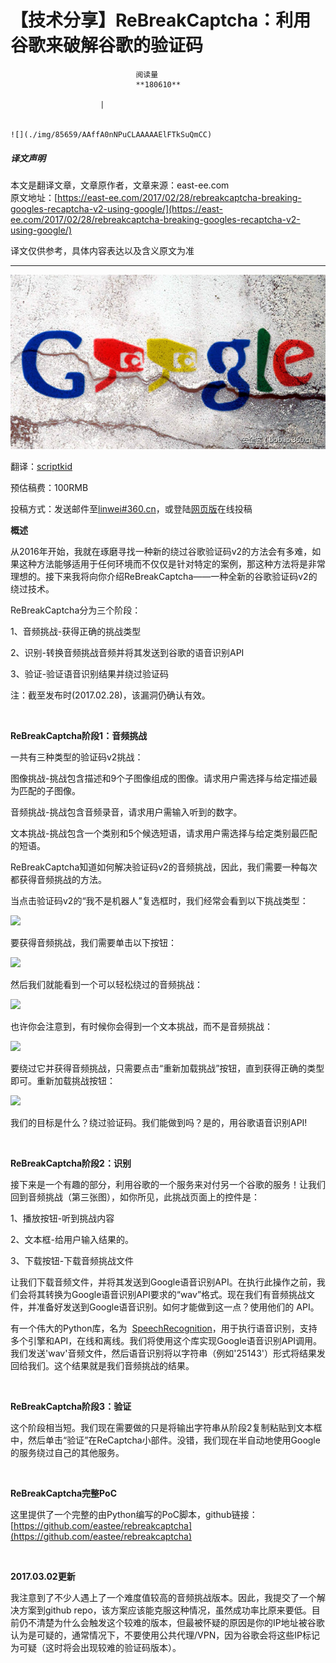 
# 【技术分享】ReBreakCaptcha：利用谷歌来破解谷歌的验证码


                                阅读量   
                                **180610**
                            
                        |
                        
                                                                                                                                    ![](./img/85659/AAffA0nNPuCLAAAAAElFTkSuQmCC)
                                                                                            



##### 译文声明

本文是翻译文章，文章原作者，文章来源：east-ee.com
                                <br>原文地址：[https://east-ee.com/2017/02/28/rebreakcaptcha-breaking-googles-recaptcha-v2-using-google/](https://east-ee.com/2017/02/28/rebreakcaptcha-breaking-googles-recaptcha-v2-using-google/)

译文仅供参考，具体内容表达以及含义原文为准

****

[![](./img/85659/t01eafcae754e0d771b.jpg)](./img/85659/t01eafcae754e0d771b.jpg)

翻译：[scriptkid](http://bobao.360.cn/member/contribute?uid=2529059652)

预估稿费：100RMB

投稿方式：发送邮件至[linwei#360.cn](mailto:linwei@360.cn)，或登陆[网页版](http://bobao.360.cn/contribute/index)在线投稿



**概述**

从2016年开始，我就在琢磨寻找一种新的绕过谷歌验证码v2的方法会有多难，如果这种方法能够适用于任何环境而不仅仅是针对特定的案例，那这种方法将是非常理想的。接下来我将向你介绍ReBreakCaptcha——一种全新的谷歌验证码v2的绕过技术。

ReBreakCaptcha分为三个阶段：

1、音频挑战-获得正确的挑战类型

2、识别-转换音频挑战音频并将其发送到谷歌的语音识别API

3、验证-验证语音识别结果并绕过验证码

注：截至发布时(2017.02.28)，该漏洞仍确认有效。

<br>

**ReBreakCaptcha阶段1：音频挑战**

一共有三种类型的验证码v2挑战：

图像挑战-挑战包含描述和9个子图像组成的图像。请求用户需选择与给定描述最为匹配的子图像。

音频挑战-挑战包含音频录音，请求用户需输入听到的数字。

文本挑战-挑战包含一个类别和5个候选短语，请求用户需选择与给定类别最匹配的短语。

ReBreakCaptcha知道如何解决验证码v2的音频挑战，因此，我们需要一种每次都获得音频挑战的方法。

当点击验证码v2的“我不是机器人”复选框时，我们经常会看到以下挑战类型：

[![](./img/85659/AAffA0nNPuCLAAAAAElFTkSuQmCC)](https://p5.ssl.qhimg.com/t0196e64f25f493bd49.png)

要获得音频挑战，我们需要单击以下按钮：

[![](./img/85659/AAffA0nNPuCLAAAAAElFTkSuQmCC)](https://p3.ssl.qhimg.com/t01e7034c02518bd9e7.png)

然后我们就能看到一个可以轻松绕过的音频挑战：

[![](./img/85659/AAffA0nNPuCLAAAAAElFTkSuQmCC)](https://p4.ssl.qhimg.com/t01c48e415363ddac4f.png)

也许你会注意到，有时候你会得到一个文本挑战，而不是音频挑战：

[![](./img/85659/AAffA0nNPuCLAAAAAElFTkSuQmCC)](https://p4.ssl.qhimg.com/t01cb7fd55a7e78f5db.png)

要绕过它并获得音频挑战，只需要点击“重新加载挑战”按钮，直到获得正确的类型即可。重新加载挑战按钮：

[![](./img/85659/AAffA0nNPuCLAAAAAElFTkSuQmCC)](https://p3.ssl.qhimg.com/t01edb2aee93e091055.png)

我们的目标是什么？绕过验证码。我们能做到吗？是的，用谷歌语音识别API!

<br>

**ReBreakCaptcha阶段2：识别**

接下来是一个有趣的部分，利用谷歌的一个服务来对付另一个谷歌的服务！让我们回到音频挑战（第三张图），如你所见，此挑战页面上的控件是：

1、播放按钮-听到挑战内容

2、文本框-给用户输入结果的。

3、下载按钮-下载音频挑战文件

让我们下载音频文件，并将其发送到Google语音识别API。在执行此操作之前，我们会将其转换为Google语音识别API要求的“wav”格式。现在我们有音频挑战文件，并准备好发送到Google语音识别。如何才能做到这一点？使用他们的 API。

有一个伟大的Python库，名为  [SpeechRecognition](https://pypi.python.org/pypi/SpeechRecognition/)，用于执行语音识别，支持多个引擎和API，在线和离线。我们将使用这个库实现Google语音识别API调用。我们发送'wav'音频文件，然后语音识别将以字符串（例如'25143'）形式将结果发回给我们。这个结果就是我们音频挑战的结果。

<br>

**ReBreakCaptcha阶段3：验证**

这个阶段相当短。我们现在需要做的只是将输出字符串从阶段2复制粘贴到文本框中，然后单击“验证”在ReCaptcha小部件。没错，我们现在半自动地使用Google的服务绕过自己的其他服务。

<br>

**ReBreakCaptcha完整PoC**

这里提供了一个完整的由Python编写的PoC脚本，github链接：[https://github.com/eastee/rebreakcaptcha](https://github.com/eastee/rebreakcaptcha)

<br>

**2017.03.02更新**

我注意到了不少人遇上了一个难度值较高的音频挑战版本。因此，我提交了一个解决方案到github repo，该方案应该能克服这种情况，虽然成功率比原来要低。目前仍不清楚为什么会触发这个较难的版本，但最被怀疑的原因是你的IP地址被谷歌认为是可疑的，通常情况下，不要使用公共代理/VPN，因为谷歌会将这些IP标记为可疑（这时将会出现较难的验证码版本）。
